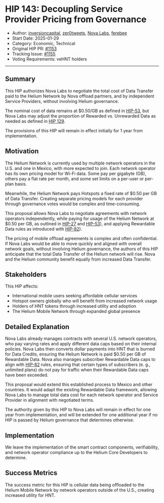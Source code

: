 # HIP 143: Decoupling Service Provider Pricing from Governance

- Author: [inversioncapital](https://github.com/inversioncapital), [zer0tweets](https://github.com/zer0tweets), [Nova Labs](http://nova.xyz), [ferebee](https://github.com/ferebee)
- Start Date: 2025-01-29
- Category: Economic, Technical
- Original HIP PR: [#1153](https://github.com/helium/HIP/pull/1153)
- Tracking Issue: [#1155](https://github.com/helium/HIP/issues/1155)
- Voting Requirements: veHNT holders

---

## Summary

This HIP authorizes Nova Labs to negotiate the total cost of Data Transfer paid to the Helium Network by Nova offload partners, and by independent Service Providers, without involving Helium governance.

The nominal cost of data remains at $0.50/GB as defined in [HIP-53][hip-53], but Nova Labs may adjust the proportion of Rewarded vs. Unrewarded Data as needed as defined in [HIP 129][hip-129].

The provisions of this HIP will remain in effect initially for 1 year from implementation.

## Motivation

The Helium Network is currently used by multiple network operators in the U.S. and one in Mexico, with more expected to join. Each network operator has its own pricing model for Wi-Fi data. Some pay per gigabyte (GB), others pay a flat rate per month, and some set limits on a per-user or per-plan basis.

Meanwhile, the Helium Network pays Hotspots a fixed rate of $0.50 per GB of Data Transfer. Creating separate pricing models for each provider through governance votes would be complex and time-consuming.

This proposal allows Nova Labs to negotiate agreements with network operators independently, while paying for usage of the Helium Network at $0.50 per GB, as outlined in [HIP-27][hip-27] and [HIP-53][hip-53]), and applying Rewardable Data rules as introduced with [HIP-82][hip-82]).

The pricing of mobile offload agreements is complex and often confidential. If Nova Labs would be able to move quickly and aligned with overall network goals, without involving Helium governance, the authors of this HIP anticipate that the total Data Transfer of the Helium network will rise. Nova and the Helium community benefit equally from increased Data Transfer.

## Stakeholders

This HIP affects:
- International mobile users seeking affordable cellular services
- Hotspot owners globally who will benefit from increased network usage
- Holders of HNT tokens through increased utility and adoption
- The Helium Mobile Network through expanded global presence

## Detailed Explanation

Nova Labs already manages contracts with several U.S. network operators, who pay varying rates and apply different data caps based on their internal policies. Nova Labs then converts dollar payments into HNT that is burned for Data Credits, ensuring the Helium Network is paid $0.50 per GB of Rewardable Data. Nova also manages subscriber Rewardable Data caps to align with [HIP-82][hip-82] rules, ensuring that certain types of subscribers (e. g., unlimited plans) do not pay for traffic when their Rewardable Data caps have been exceeded. 

This proposal would extend this established process to Mexico and other countries. It would adapt the existing Rewardable Data framework, allowing Nova Labs to manage total data cost for each network operator and Service Provider in alignment with negotiated terms.

The authority given by this HIP to Nova Labs will remain in effect for one year from implementation, and will be extended for one additional year if no HIP is passed by Helium governance that determines otherwise. 

## Implementation

We leave the implementation of the smart contract components, verifiability, and network operator compliance up to the Helium Core Developers to determine.

## Success Metrics

The success metric for this HIP is cellular data being offloaded to the Helium Mobile Network by network operators outside of the U.S., creating increased utility for HNT.

[hip-27]: ./0027-cbrs-5g-support.md
[hip-53]: ./0053-mobile-dao.md
[hip-82]: ./0082-helium-mobile-service-provider.md
[hip-129]: ./0129-mobile-carrier-beta.md
